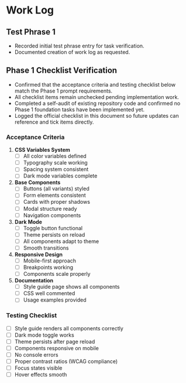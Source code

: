 # Work Log

## Test Phrase 1
- Recorded initial test phrase entry for task verification.
- Documented creation of work log as requested.

## Phase 1 Checklist Verification
- Confirmed that the acceptance criteria and testing checklist below match the Phase 1 prompt requirements.
- All checklist items remain unchecked pending implementation work.
- Completed a self-audit of existing repository code and confirmed no Phase 1 foundation tasks have been implemented yet.
- Logged the official checklist in this document so future updates can reference and tick items directly.

### Acceptance Criteria
1. **CSS Variables System**
   - [ ] All color variables defined
   - [ ] Typography scale working
   - [ ] Spacing system consistent
   - [ ] Dark mode variables complete

2. **Base Components**
   - [ ] Buttons (all variants) styled
   - [ ] Form elements consistent
   - [ ] Cards with proper shadows
   - [ ] Modal structure ready
   - [ ] Navigation components

3. **Dark Mode**
   - [ ] Toggle button functional
   - [ ] Theme persists on reload
   - [ ] All components adapt to theme
   - [ ] Smooth transitions

4. **Responsive Design**
   - [ ] Mobile-first approach
   - [ ] Breakpoints working
   - [ ] Components scale properly

5. **Documentation**
   - [ ] Style guide page shows all components
   - [ ] CSS well commented
   - [ ] Usage examples provided

### Testing Checklist
- [ ] Style guide renders all components correctly
- [ ] Dark mode toggle works
- [ ] Theme persists after page reload
- [ ] Components responsive on mobile
- [ ] No console errors
- [ ] Proper contrast ratios (WCAG compliance)
- [ ] Focus states visible
- [ ] Hover effects smooth
